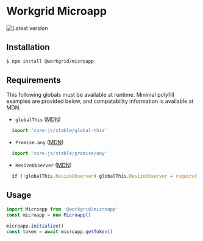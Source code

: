 # Workgrid Microapp

![Latest version](https://img.shields.io/npm/v/@workgrid/microapp.svg)

## Installation

```bash
$ npm install @workgrid/microapp
```

## Requirements

This following globals must be available at runtime. Minimal polyfill examples are provided below, and compatability information is available at MDN.


- `globalThis` ([MDN](https://developer.mozilla.org/en-US/docs/Web/JavaScript/Reference/Global_Objects/globalThis))
```js
  import 'core-js/stable/global-this'
```

- `Promise.any` ([MDN](https://developer.mozilla.org/en-US/docs/Web/JavaScript/Reference/Global_Objects/Promise/any))
```js
  import 'core-js/stable/promise/any'
```

- `ResizeObserver` ([MDN](https://developer.mozilla.org/en-US/docs/Web/API/ResizeObserver))
```js
  if (!globalThis.ResizeObserver) globalThis.ResizeObserver = require('@juggle/resize-observer')
```

## Usage

```js
import Microapp from '@workgrid/microapp'
const microapp = new Microapp()

microapp.initialize()
const token = await microapp.getToken()
```
